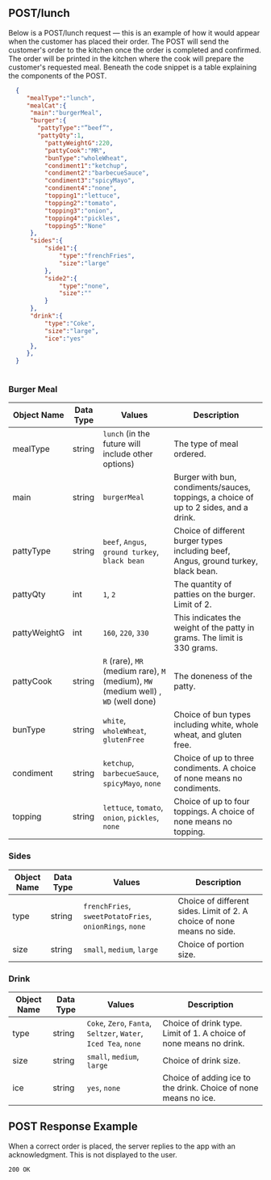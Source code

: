 ## POST/lunch 

Below is a POST/lunch request &mdash; this is an example of how it would appear when the customer has placed their order.
The POST will send the customer's order to the kitchen once the order is completed and confirmed. 
The order will be printed in the kitchen where the cook will prepare the customer's requested meal. 
Beneath the code snippet is a table explaining the components of the POST.


``` JSON
  {
     "mealType":"lunch",
     "mealCat":{
  	  "main":"burgerMeal",
  	  "burger":{
        "pattyType":"”beef”",
        "pattyQty":1,
     	  "pattyWeightG":220,
     	  "pattyCook":"MR",
     	  "bunType":"wholeWheat",
     	  "condiment1":"ketchup",
     	  "condiment2":"barbecueSauce",
          "condiment3":"spicyMayo",
          "condiment4":"none",
     	  "topping1":"lettuce",
          "topping2":"tomato",
     	  "topping3":"onion",
          "topping4":"pickles",
     	  "topping5":"None"
  	  },
  	  "sides":{
     	  "side1":{
        	  "type":"frenchFries",
        	  "size":"large"
     	  },
     	  "side2":{
        	  "type":"none",
        	  "size":""
     	  }
  	  },
  	  "drink":{
     	  "type":"Coke",
     	  "size":"large",
     	  "ice":"yes"
  	  },
     },
  }
  
```

### Burger Meal

| Object Name   | Data Type     | Values     | Description    |
| ------------- | ------------- | ---------- | ------------- |
| mealType      | string        | ``lunch`` (in the future will include other options) | The type of meal ordered. |
| main          | string        | ``burgerMeal`` |Burger with bun, condiments/sauces, toppings, a choice of up to 2 sides, and a drink. |
| pattyType     | string    	| ``beef``, ``Angus``, ``ground turkey``, ``black bean`` | Choice of different burger types including beef, Angus, ground turkey, black bean. |   
| pattyQty      	| int       	| ``1``, ``2``                            | The quantity of patties on the burger. Limit of 2. 	|
| pattyWeightG  	| int       	| ``160``, ``220``, ``330``                         	| This indicates the weight of the patty in grams. The limit is 330 grams.             	|
| pattyCook     	| string    	| ``R`` (rare), ``MR`` (medium rare), ``M`` (medium), ``MW`` (medium well) , ``WD`` (well done)                | The doneness of the patty.                    	|
| bunType       	| string    	| ``white``, ``wholeWheat``, ``glutenFree``               	| Choice of bun types including white, whole wheat, and gluten free.        	|
| condiment 	| string    	| ``ketchup``, ``barbecueSauce``, ``spicyMayo``, ``none``  	| Choice of up to three condiments. A choice of none means no condiments.              	|
| topping   	| string    	| ``lettuce``, ``tomato``, ``onion``, ``pickles``, ``none`` 	| Choice of up to four toppings. A choice of none means no topping.                 	|

### Sides

| Object Name   | Data Type     | Values     | Description    |
| ------------- | ------------- | ---------- | ------------- |
| type       	| string    	| ``frenchFries``, ``sweetPotatoFries``, ``onionRings``, ``none`` 	| Choice of different sides. Limit of 2. A choice of none means no side.	|
| size       	| string    	| ``small``, ``medium``, ``large``                        	| Choice of portion size.            	|

### Drink

| Object Name   | Data Type     | Values     | Description    |
| ------------- | ------------- | ---------- | ------------- |
| type       	| string    	| ``Coke``, ``Zero``, ``Fanta``, ``Seltzer``, ``Water``, ``Iced Tea``, ``none`` 	| Choice of drink type. Limit of 1. A choice of none means no drink.        	|
| size       	| string    	| ``small``, ``medium``, ``large``                    	| Choice of drink size.              	|
| ice        	| string    	| ``yes``, ``none``                                 	| Choice of adding ice to the drink. Choice of none means no ice.	|


## POST Response Example 

When a correct order is placed, the server replies to the app with an acknowledgment. 
This is not displayed to the user.  

```HTTP
200 OK
```
